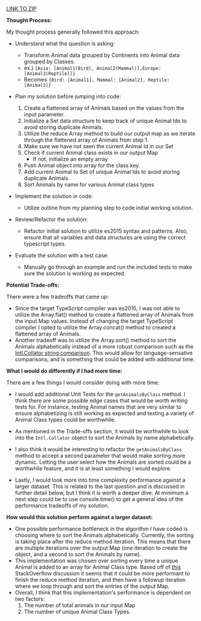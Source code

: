 [LINK TO ZIP](https://drive.google.com/file/d/1DSeaAYHa1KBMraZTwWMDSmNFnzixN_Vr/view?usp=share_link)

**Thought Process:**

My thought process generally followed this approach: 

- Understand what the question is asking:

  - Transform Animal data grouped by Continents into Animal data grouped by Classes.
  - ex.) ` {Asia: [Animal1(Bird), Animal2(Mammal)],Europe: [Animal3(Reptile)]} `
  - Becomes `{Bird: [Animal1], Mammal: [Animal2], Reptile: [Animal3]}`

- Plan my solution before jumping into code:
  1. Create a flattened array of Animals based on the values from the input parameter.
  2. Initialize a Set data structure to keep track of unique Animal Ids to avoid storing duplicate Animals.
  3. Utilize the reduce Array method to build our output map as we iterate through the flattened array of Animals from step 1.
  4. Make sure we have not seen the current Animal Id in our Set
  5. Check if current Animal class exists in our output Map
      - If not, initialize an empty array
  6. Push Animal object into array for the class key.
  7. Add current Animal to Set of unique Animal Ids to avoid storing duplicate Animals.
  8. Sort Animals by name for various Animal class types

- Implement the solution in code:
  - Utilize outline from my planning step to code initial working solution.

- Review/Refactor the solution:
  - Refactor initial solution to utilize es2015 syntax and patterns. Also, ensure that all variables and data structures are using the correct typescript types.

- Evaluate the solution with a test case:
  - Manually go through an example and run the included tests to make sure the solution is working as expected.

**Potential Trade-offs:**

There were a few tradeoffs that came up:
- Since the target TypeScript compiler was es2015, I was not able to utilize the Array.flat() method to create a flattened array of Animals from the input Map values. Instead of changing the target TypeScript compiler I opted to utilize the Array.concat() method to created a flattened array of Animals.
- Another tradeoff was to utilize the Array.sort() method to sort the Animals alphabetically instead of a more robust comparison such as the [Intl.Collator string comparison](https://developer.mozilla.org/en-US/docs/Web/JavaScript/Reference/Global_Objects/Intl/Collator). This would allow for language-sensative comparisons, and is something that could be added with additional time.


**What I would do differently if I had more time:**

There are a few things I would consider doing with more time:
- I would add additional Unit Tests for the `getAnimalsByClass` method. I think there are some possible edge cases that would be worth writing tests for. For instance, testing Animal names that are very similar to ensure alphabetizing is still working as expected and testing a variety of Animal Class types could be worthwhile.

- As mentioned in the Trade-offs section, it would be worthwhile to look into the `Intl.Collator` object to sort the Animals by name alphabetically.


- I also think it would be interesting to refactor the `getAnimalsByClass` method to accept a second parameter that would make sorting more dynamic. Letting the user select how the Animals are sorted could be a worthwhile feature, and it is at least something I would explore. 

- Lastly, I would look more into time complexity performance against a larger dataset. This is related to the last question and is discussed in further detail below, but I think it is worth a deeper dive. At minimum a next step could be to use console.time() to get a general idea of the performance tradeoffs of my solution.

**How would this solution perform against a larger dataset:**

- One possible performance bottleneck in the algorithm I have coded is choosing where to sort the Animals alphabetically. Currently, the sorting is taking place after the reduce method iteration. This means that there are multiple iterations over the output Map (one iteration to create the object, and a second to sort the Animals by name). 
- This implementation was chosen over sorting every time a unique Animal is added to an array for Animal Class type. Based off of [this](https://stackoverflow.com/questions/168891/is-it-faster-to-sort-a-list-after-inserting-items-or-adding-them-to-a-sorted-lis) StackOverflow discussion it seems that it could be more performant to finish the reduce method iteration, and then have a followup iteration where we loop through and sort the entries of the output Map.
- Overall, I think that this implementation's performance is dependent on two factors:
  1.  The number of total animals in our input Map
  2.  The number of unique Animal Class Types.
